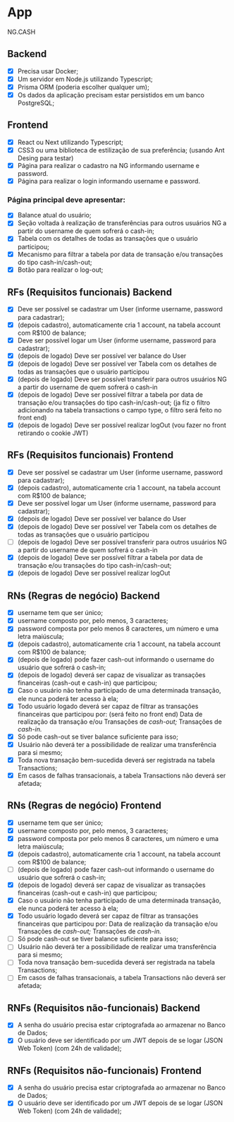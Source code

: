 # App

NG.CASH

## Backend

- [x] Precisa usar Docker;
- [x] Um servidor em Node.js utilizando Typescript;
- [x] Prisma ORM (poderia escolher qualquer um);
- [x] Os dados da aplicação precisam estar persistidos em um banco PostgreSQL;

## Frontend

- [x] React ou Next utilizando Typescript;
- [x] CSS3 ou uma biblioteca de estilização de sua preferência; (usando Ant Desing para testar)
- [x] Página para realizar o cadastro na NG informando username e password.
- [x] Página para realizar o login informando username e password.

### Página principal deve apresentar:

- [x] Balance atual do usuário;
- [x] Seção voltada à realização de transferências para outros usuários NG a partir do username de quem sofrerá o cash-in;
- [x] Tabela com os detalhes de todas as transações que o usuário participou;
- [x] Mecanismo para filtrar a tabela por data de transação e/ou transações do tipo cash-in/cash-out;
- [x] Botão para realizar o log-out;

## RFs (Requisitos funcionais) Backend

- [x] Deve ser possível se cadastrar um User (informe username, password para cadastrar);
- [x] (depois cadastro), automaticamente cria 1 account, na tabela account com R$100 de balance;
- [x] Deve ser possível logar um User (informe username, password para cadastrar);
- [x] (depois de logado) Deve ser possível ver balance do User
- [x] (depois de logado) Deve ser possível ver Tabela com os detalhes de todas as transações que o usuário participou
- [x] (depois de logado) Deve ser possível transferir para outros usuários NG a partir do username de quem sofrerá o cash-in
- [x] (depois de logado) Deve ser possível filtrar a tabela por data de transação e/ou transações do tipo cash-in/cash-out; (ja fiz o filtro adicionando na tabela transactions o campo type, o filtro será feito no front end)
- [x] (depois de logado) Deve ser possível realizar logOut (vou fazer no front retirando o cookie JWT)

## RFs (Requisitos funcionais) Frontend

- [x] Deve ser possível se cadastrar um User (informe username, password para cadastrar);
- [x] (depois cadastro), automaticamente cria 1 account, na tabela account com R$100 de balance;
- [x] Deve ser possível logar um User (informe username, password para cadastrar);
- [x] (depois de logado) Deve ser possível ver balance do User
- [x] (depois de logado) Deve ser possível ver Tabela com os detalhes de todas as transações que o usuário participou
- [ ] (depois de logado) Deve ser possível transferir para outros usuários NG a partir do username de quem sofrerá o cash-in
- [x] (depois de logado) Deve ser possível filtrar a tabela por data de transação e/ou transações do tipo cash-in/cash-out;
- [x] (depois de logado) Deve ser possível realizar logOut

## RNs (Regras de negócio) Backend

- [x] username tem que ser único;
- [x] username composto por, pelo menos, 3 caracteres;
- [x] password composta por pelo menos 8 caracteres, um número e uma letra maiúscula;
- [x] (depois cadastro), automaticamente cria 1 account, na tabela account com R$100 de balance;
- [x] (depois de logado) pode fazer cash-out informando o username do usuário que sofrerá o cash-in;
- [x] (depois de logado) deverá ser capaz de visualizar as transações financeiras (cash-out e cash-in) que participou;
- [x] Caso o usuário não tenha participado de uma determinada transação, ele nunca poderá ter acesso à ela;
- [x] Todo usuário logado deverá ser capaz de filtrar as transações financeiras que participou por: (será feito no front end)
      Data de realização da transação
      e/ou
      Transações de _cash-out;_
      Transações de _cash-in._
- [x] Só pode cash-out se tiver balance suficiente para isso;
- [x] Usuário não deverá ter a possibilidade de realizar uma transferência para si mesmo;
- [x] Toda nova transação bem-sucedida deverá ser registrada na tabela Transactions;
- [x] Em casos de falhas transacionais, a tabela Transactions não deverá ser afetada;

## RNs (Regras de negócio) Frontend

- [x] username tem que ser único;
- [x] username composto por, pelo menos, 3 caracteres;
- [x] password composta por pelo menos 8 caracteres, um número e uma letra maiúscula;
- [x] (depois cadastro), automaticamente cria 1 account, na tabela account com R$100 de balance;
- [ ] (depois de logado) pode fazer cash-out informando o username do usuário que sofrerá o cash-in;
- [x] (depois de logado) deverá ser capaz de visualizar as transações financeiras (cash-out e cash-in) que participou;
- [x] Caso o usuário não tenha participado de uma determinada transação, ele nunca poderá ter acesso à ela;
- [x] Todo usuário logado deverá ser capaz de filtrar as transações financeiras que participou por:
      Data de realização da transação
      e/ou
      Transações de _cash-out;_
      Transações de _cash-in._
- [ ] Só pode cash-out se tiver balance suficiente para isso;
- [ ] Usuário não deverá ter a possibilidade de realizar uma transferência para si mesmo;
- [ ] Toda nova transação bem-sucedida deverá ser registrada na tabela Transactions;
- [ ] Em casos de falhas transacionais, a tabela Transactions não deverá ser afetada;

## RNFs (Requisitos não-funcionais) Backend

- [x] A senha do usuário precisa estar criptografada ao armazenar no Banco de Dados;
- [x] O usuário deve ser identificado por um JWT depois de se logar (JSON Web Token) (com 24h de validade);

## RNFs (Requisitos não-funcionais) Frontend

- [x] A senha do usuário precisa estar criptografada ao armazenar no Banco de Dados;
- [x] O usuário deve ser identificado por um JWT depois de se logar (JSON Web Token) (com 24h de validade);
